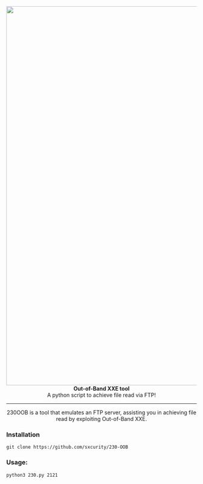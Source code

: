 <div align="center">
<img align="center" src="https://github.com/sxcurity/230-OOB/raw/master/logo.png" width="1000">
<br>
<b>Out-of-Band XXE tool</b>
<br/>
A python script to achieve file read via FTP!
<br/>
</div>
<hr/>
<div align="center">
230OOB is a tool that emulates an FTP server, assisting you in achieving file read by exploiting Out-of-Band XXE. 
</div>

### Installation
```
git clone https://github.com/sxcurity/230-OOB
```

### Usage:
```
python3 230.py 2121
```
